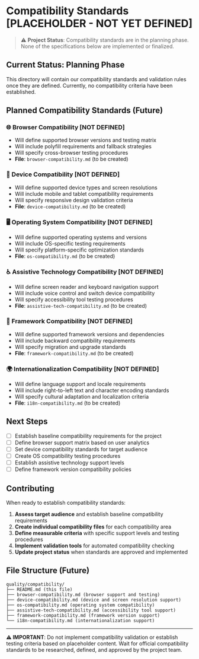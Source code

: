 # Compatibility Standards [PLACEHOLDER - NOT YET DEFINED]

> ⚠️ **Project Status**: Compatibility standards are in the planning phase.
> None of the specifications below are implemented or finalized.

## Current Status: Planning Phase

This directory will contain our compatibility standards and validation rules once they are defined.
Currently, no compatibility criteria have been established.

## Planned Compatibility Standards (Future)

### 🌐 Browser Compatibility [NOT DEFINED]

- Will define supported browser versions and testing matrix
- Will include polyfill requirements and fallback strategies
- Will specify cross-browser testing procedures
- **File**: `browser-compatibility.md` (to be created)

### 📱 Device Compatibility [NOT DEFINED]

- Will define supported device types and screen resolutions
- Will include mobile and tablet compatibility requirements
- Will specify responsive design validation criteria
- **File**: `device-compatibility.md` (to be created)

### 🖥️ Operating System Compatibility [NOT DEFINED]

- Will define supported operating systems and versions
- Will include OS-specific testing requirements
- Will specify platform-specific optimization standards
- **File**: `os-compatibility.md` (to be created)

### ♿ Assistive Technology Compatibility [NOT DEFINED]

- Will define screen reader and keyboard navigation support
- Will include voice control and switch device compatibility
- Will specify accessibility tool testing procedures
- **File**: `assistive-tech-compatibility.md` (to be created)

### 🔧 Framework Compatibility [NOT DEFINED]

- Will define supported framework versions and dependencies
- Will include backward compatibility requirements
- Will specify migration and upgrade standards
- **File**: `framework-compatibility.md` (to be created)

### 🌍 Internationalization Compatibility [NOT DEFINED]

- Will define language support and locale requirements
- Will include right-to-left text and character encoding standards
- Will specify cultural adaptation and localization criteria
- **File**: `i18n-compatibility.md` (to be created)

## Next Steps

- [ ] Establish baseline compatibility requirements for the project
- [ ] Define browser support matrix based on user analytics
- [ ] Set device compatibility standards for target audience
- [ ] Create OS compatibility testing procedures
- [ ] Establish assistive technology support levels
- [ ] Define framework version compatibility policies

## Contributing

When ready to establish compatibility standards:

1. **Assess target audience** and establish baseline compatibility requirements
2. **Create individual compatibility files** for each compatibility area
3. **Define measurable criteria** with specific support levels and testing procedures
4. **Implement validation tools** for automated compatibility checking
5. **Update project status** when standards are approved and implemented

## File Structure (Future)

```
quality/compatibility/
├── README.md (this file)
├── browser-compatibility.md (browser support and testing)
├── device-compatibility.md (device and screen resolution support)
├── os-compatibility.md (operating system compatibility)
├── assistive-tech-compatibility.md (accessibility tool support)
├── framework-compatibility.md (framework version support)
└── i18n-compatibility.md (internationalization support)
```

---

**⚠️ IMPORTANT**: Do not implement compatibility validation or establish testing criteria based on placeholder content.
Wait for official compatibility standards to be researched, defined, and approved by the project team.
</file>
